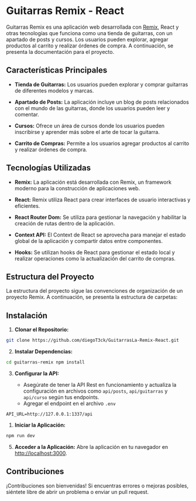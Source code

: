 # Guitarras Remix - React

Guitarras Remix es una aplicación web desarrollada con [Remix](https://remix.run/), React y otras tecnologías que funciona como una tienda de guitarras, con un apartado de posts y cursos. Los usuarios pueden explorar, agregar productos al carrito y realizar órdenes de compra. A continuación, se presenta la documentación para el proyecto.

## Características Principales

- **Tienda de Guitarras:** Los usuarios pueden explorar y comprar guitarras de diferentes modelos y marcas.

- **Apartado de Posts:** La aplicación incluye un blog de posts relacionados con el mundo de las guitarras, donde los usuarios pueden leer y comentar.

- **Cursos:** Ofrece un área de cursos donde los usuarios pueden inscribirse y aprender más sobre el arte de tocar la guitarra.

- **Carrito de Compras:** Permite a los usuarios agregar productos al carrito y realizar órdenes de compra.

## Tecnologías Utilizadas

- **Remix:** La aplicación está desarrollada con Remix, un framework moderno para la construcción de aplicaciones web.

- **React:** Remix utiliza React para crear interfaces de usuario interactivas y eficientes.

- **React Router Dom:** Se utiliza para gestionar la navegación y habilitar la creación de rutas dentro de la aplicación.

- **Context API:** El Context de React se aprovecha para manejar el estado global de la aplicación y compartir datos entre componentes.

- **Hooks:** Se utilizan hooks de React para gestionar el estado local y realizar operaciones como la actualización del carrito de compras.

## Estructura del Proyecto

La estructura del proyecto sigue las convenciones de organización de un proyecto Remix. A continuación, se presenta la estructura de carpetas:


## Instalación

1. **Clonar el Repositorio:**
```bash
git clone https://github.com/diegoT3ck/GuitarrasLa-Remix-React.git
```

2. **Instalar Dependencias:**
```sh
cd guitarras-remix npm install
```

    
3. **Configurar la API:**
    
    - Asegúrate de tener la API Rest en funcionamiento y actualiza la configuración en archivos como `api/posts`, `api/guitarras` y `api/curso` según tus endpoints.
    - Agregar el endpoint  en el archivo ``.env``

```
API_URL=http://127.0.0.1:1337/api
```



1. **Iniciar la Aplicación:**
```sh
npm run dev
```
    
5. **Acceder a la Aplicación:** Abre la aplicación en tu navegador en [http://localhost:3000](http://localhost:3000/).
    

## Contribuciones

¡Contribuciones son bienvenidas! Si encuentras errores o mejoras posibles, siéntete libre de abrir un problema o enviar un pull request.
